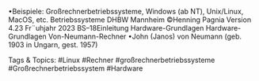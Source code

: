 •Beispiele: Großrechnerbetriebssysteme, Windows (ab NT), Unix/Linux, MacOS, etc.
Betriebssysteme DHBW Mannheim ©Henning Pagnia Version 4.23 Fr¨uhjahr 2023 BS–18Einleitung Hardware-Grundlagen
Hardware-Grundlagen
Von-Neumann-Rechner
•John (Janos) von Neumann (geb. 1903 in Ungarn, gest. 1957)

   Tags & Topics:
   #Linux
   #Rechner
   #großrechnerbetriebssysteme
   #Großrechnerbetriebssystem
   #Hardware